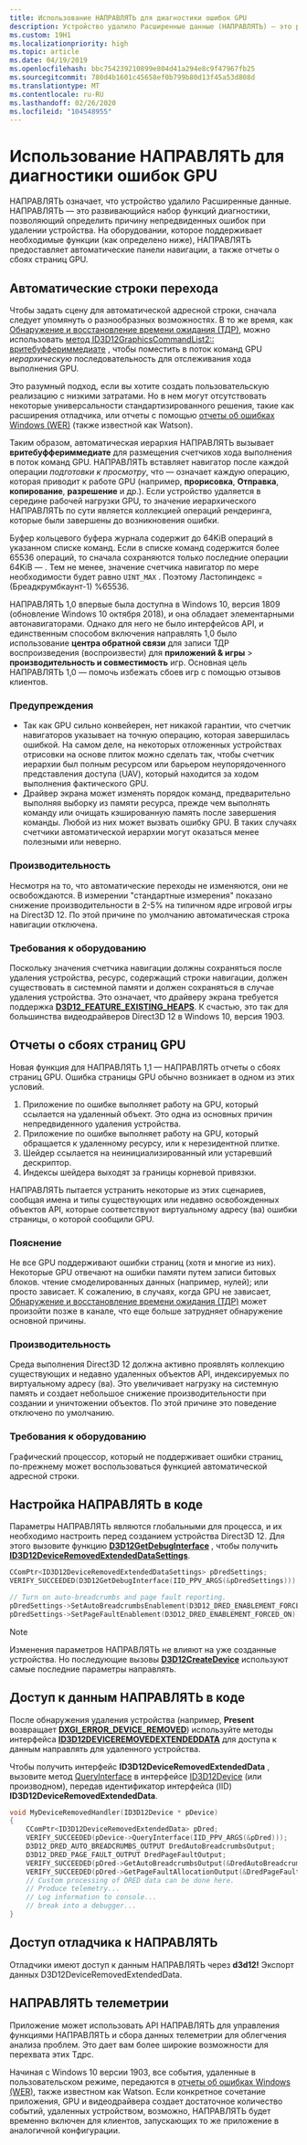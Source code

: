 ```yaml
---
title: Использование НАПРАВЛЯТЬ для диагностики ошибок GPU
description: Устройство удалило Расширенные данные (НАПРАВЛЯТЬ) — это развивающийся набор диагностических функций, позволяющих определить причину непредвиденных ошибок при удалении устройства.
ms.custom: 19H1
ms.localizationpriority: high
ms.topic: article
ms.date: 04/19/2019
ms.openlocfilehash: bbc754239210899e804d41a294e8c9f47967fb25
ms.sourcegitcommit: 780d4b1601c45658ef0b799b80d13f45a53d808d
ms.translationtype: MT
ms.contentlocale: ru-RU
ms.lasthandoff: 02/26/2020
ms.locfileid: "104548955"
---
```

# <a name="use-dred-to-diagnose-gpu-faults"></a>Использование НАПРАВЛЯТЬ для диагностики ошибок GPU
НАПРАВЛЯТЬ означает, что устройство удалило Расширенные данные. НАПРАВЛЯТЬ — это развивающийся набор функций диагностики, позволяющий определить причину непредвиденных ошибок при удалении устройства. На оборудовании, которое поддерживает необходимые функции (как определено ниже), НАПРАВЛЯТЬ предоставляет автоматические панели навигации, а также отчеты о сбоях страниц GPU.

## <a name="auto-breadcrumbs"></a>Автоматические строки перехода
Чтобы задать сцену для автоматической адресной строки, сначала следует упомянуть о разнообразных возможностях. В то же время, как [Обнаружение и восстановление времени ожидания (ТДР)](/windows-hardware/drivers/display/timeout-detection-and-recovery), можно использовать [метод ID3D12GraphicsCommandList2:: вритебуффериммедиате](/windows/desktop/api/d3d12/nf-d3d12-id3d12graphicscommandlist2-writebufferimmediate) , чтобы поместить в поток команд GPU *иерархическую* последовательность для отслеживания хода выполнения GPU.

Это разумный подход, если вы хотите создать пользовательскую реализацию с низкими затратами. Но в нем могут отсутствовать некоторые универсальности стандартизированного решения, такие как расширения отладчика, или отчеты с помощью [отчеты об ошибках Windows (WER)](/windows/desktop/wer/windows-error-reporting) (также известной как Watson).

Таким образом, автоматическая иерархия НАПРАВЛЯТЬ вызывает **вритебуффериммедиате** для размещения счетчиков хода выполнения в поток команд GPU. НАПРАВЛЯТЬ вставляет навигатор после каждой операции *подготовки к просмотру*, что &mdash; означает каждую операцию, которая приводит к работе GPU (например, **прорисовка**, **Отправка**, **копирование**, **разрешение** и др.). Если устройство удаляется в середине рабочей нагрузки GPU, то значение иерархического НАПРАВЛЯТЬ по сути является коллекцией операций рендеринга, которые были завершены до возникновения ошибки.

Буфер кольцевого буфера журнала содержит до 64KiB операций в указанном списке команд. Если в списке команд содержится более 65536 операций, то сначала сохраняются только последние операции 64KiB &mdash; . Тем не менее, значение счетчика навигатор по мере необходимости будет равно `UINT_MAX` . Поэтому Ластопиндекс = (Бреадкрумбкаунт-1) %65536.

НАПРАВЛЯТЬ 1,0 впервые была доступна в Windows 10, версия 1809 (обновление Windows 10 октября 2018), и она обладает элементарными автонавигаторами. Однако для него не было интерфейсов API, и единственным способом включения направлять 1,0 было использование **центра обратной связи** для записи ТДР воспроизведения (воспроизвести) для **приложений & игры** \> **производительность и совместимость** игр. Основная цель НАПРАВЛЯТЬ 1,0 — помочь избежать сбоев игр с помощью отзывов клиентов.
### <a name="caveats"></a>Предупреждения
- Так как GPU сильно конвейерен, нет никакой гарантии, что счетчик навигаторов указывает на точную операцию, которая завершилась ошибкой. На самом деле, на некоторых отложенных устройствах отрисовки на основе плиток можно сделать так, чтобы счетчик иерархии был полным ресурсом или барьером неупорядоченного представления доступа (UAV), который находится за ходом выполнения фактического GPU.
- Драйвер экрана может изменять порядок команд, предварительно выполняя выборку из памяти ресурса, прежде чем выполнять команду или очищать кэшированную память после завершения команды. Любой из них может вызвать ошибку GPU. В таких случаях счетчики автоматической иерархии могут оказаться менее полезными или неверно.
### <a name="performance"></a>Производительность
Несмотря на то, что автоматические переходы не изменяются, они не освобождаются. В измерении "стандартные измерения" показано снижение производительности в 2-5% на типичном ядре игровой игры на Direct3D 12. По этой причине по умолчанию автоматическая строка навигации отключена.
### <a name="hardware-requirements"></a>Требования к оборудованию
Поскольку значения счетчика навигации должны сохраняться после удаления устройства, ресурс, содержащий строки навигации, должен существовать в системной памяти и должен сохраняться в случае удаления устройства. Это означает, что драйверу экрана требуется поддержка [**D3D12_FEATURE_EXISTING_HEAPS**](/windows/desktop/api/d3d12/ne-d3d12-d3d12_feature). К счастью, это так для большинства видеодрайверов Direct3D 12 в Windows 10, версия 1903.
## <a name="gpu-page-fault-reporting"></a>Отчеты о сбоях страниц GPU
Новая функция для НАПРАВЛЯТЬ 1,1 — НАПРАВЛЯТЬ отчеты о сбоях страниц GPU. Ошибка страницы GPU обычно возникает в одном из этих условий.

1. Приложение по ошибке выполняет работу на GPU, который ссылается на удаленный объект. Это одна из основных причин непредвиденного удаления устройства.
2. Приложение по ошибке выполняет работу на GPU, который обращается к удаленному ресурсу, или к нерезидентной плитке.
3. Шейдер ссылается на неинициализированный или устаревший дескриптор.
3. Индексы шейдера выходят за границы корневой привязки.

НАПРАВЛЯТЬ пытается устранить некоторые из этих сценариев, сообщая имена и типы существующих или недавно освобожденных объектов API, которые соответствуют виртуальному адресу (ва) ошибки страницы, о которой сообщили GPU.

### <a name="caveat"></a>Пояснение
Не все GPU поддерживают ошибки страниц (хотя и многие из них). Некоторые GPU отвечают на ошибки памяти путем записи битовых блоков. чтение смоделированных данных (например, нулей); или просто зависает. К сожалению, в случаях, когда GPU не зависает, [Обнаружение и восстановление времени ожидания (ТДР)](/windows-hardware/drivers/display/timeout-detection-and-recovery) может произойти позже в канале, что еще больше затрудняет обнаружение основной причины.

### <a name="performance"></a>Производительность
Среда выполнения Direct3D 12 должна активно проявлять коллекцию существующих и недавно удаленных объектов API, индексируемых по виртуальному адресу (ва). Это увеличивает нагрузку на системную память и создает небольшое снижение производительности при создании и уничтожении объектов. По этой причине это поведение отключено по умолчанию.

### <a name="hardware-requirements"></a>Требования к оборудованию
Графический процессор, который не поддерживает ошибки страниц, по-прежнему может воспользоваться функцией автоматической адресной строки.

## <a name="setting-up-dred-in-code"></a>Настройка НАПРАВЛЯТЬ в коде
Параметры НАПРАВЛЯТЬ являются глобальными для процесса, и их необходимо настроить перед созданием устройства Direct3D 12. Для этого вызовите функцию [**D3D12GetDebugInterface**](/windows/desktop/api/d3d12/nf-d3d12-d3d12getdebuginterface) , чтобы получить [**ID3D12DeviceRemovedExtendedDataSettings**](/windows/desktop/api/d3d12/nn-d3d12-id3d12deviceremovedextendeddatasettings).

```cpp
CComPtr<ID3D12DeviceRemovedExtendedDataSettings> pDredSettings;
VERIFY_SUCCEEDED(D3D12GetDebugInterface(IID_PPV_ARGS(&pDredSettings)));

// Turn on auto-breadcrumbs and page fault reporting.
pDredSettings->SetAutoBreadcrumbsEnablement(D3D12_DRED_ENABLEMENT_FORCED_ON);
pDredSettings->SetPageFaultEnablement(D3D12_DRED_ENABLEMENT_FORCED_ON);
```

> [!NOTE]
> Изменения параметров НАПРАВЛЯТЬ не влияют на уже созданные устройства. Но последующие вызовы [**D3D12CreateDevice**](/windows/desktop/api/d3d12/nf-d3d12-d3d12createdevice) используют самые последние параметры направлять.

## <a name="accessing-dred-data-in-code"></a>Доступ к данным НАПРАВЛЯТЬ в коде
После обнаружения удаления устройства (например, **Present** возвращает [**DXGI_ERROR_DEVICE_REMOVED**](/windows/desktop/com/com-error-codes-10)) используйте методы интерфейса [**ID3D12DEVICEREMOVEDEXTENDEDDATA**](/windows/desktop/api/d3d12/nn-d3d12-id3d12deviceremovedextendeddata) для доступа к данным направлять для удаленного устройства.

Чтобы получить интерфейс **ID3D12DeviceRemovedExtendedData** , вызовите метод [QueryInterface](/windows/desktop/api/unknwn/nf-unknwn-iunknown-queryinterface(refiid_void)) в интерфейсе [ID3D12Device](/windows/win32/api/d3d12/nn-d3d12-id3d12device) (или производном), передав идентификатор интерфейса (IID) **ID3D12DeviceRemovedExtendedData**.

```cpp
void MyDeviceRemovedHandler(ID3D12Device * pDevice)
{
    CComPtr<ID3D12DeviceRemovedExtendedData> pDred;
    VERIFY_SUCCEEDED(pDevice->QueryInterface(IID_PPV_ARGS(&pDred)));
    D3D12_DRED_AUTO_BREADCRUMBS_OUTPUT DredAutoBreadcrumbsOutput;
    D3D12_DRED_PAGE_FAULT_OUTPUT DredPageFaultOutput;
    VERIFY_SUCCEEDED(pDred->GetAutoBreadcrumbsOutput(&DredAutoBreadcrumbsOutput));
    VERIFY_SUCCEEDED(pDred->GetPageFaultAllocationOutput(&DredPageFaultOutput));
    // Custom processing of DRED data can be done here.
    // Produce telemetry...
    // Log information to console...
    // break into a debugger...
}
```

## <a name="debugger-access-to-dred"></a>Доступ отладчика к НАПРАВЛЯТЬ
Отладчики имеют доступ к данным НАПРАВЛЯТЬ через **d3d12!** Экспорт данных D3D12DeviceRemovedExtendedData.

## <a name="dred-telemetry"></a>НАПРАВЛЯТЬ телеметрии
Приложение может использовать API НАПРАВЛЯТЬ для управления функциями НАПРАВЛЯТЬ и сбора данных телеметрии для облегчения анализа проблем. Это дает вам более широкие возможности для перехвата этих Тдрс.

Начиная с Windows 10 версии 1903, все события, удаленные в пользовательском режиме, передаются в [отчеты об ошибках Windows (WER)](/windows/desktop/wer/windows-error-reporting), также известном как Watson. Если конкретное сочетание приложения, GPU и видеодрайвера создает достаточное количество событий, удаленных устройством, возможно, НАПРАВЛЯТЬ будет временно включен для клиентов, запускающих то же приложение в аналогичной конфигурации.
